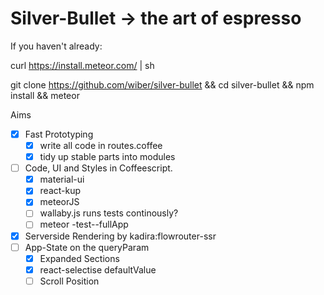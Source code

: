 # Silver-Bullet -> the art of espresso

If you haven't already:

curl https://install.meteor.com/ | sh

git clone https://github.com/wiber/silver-bullet && cd silver-bullet && npm install && meteor

Aims
- [x] Fast Prototyping
  - [x] write all code in routes.coffee
  - [x] tidy up stable parts into modules
- [ ] Code, UI and Styles in Coffeescript.
  - [x] material-ui
  - [x] react-kup
  - [x] meteorJS
  - [ ] wallaby.js runs tests continously?
  - [ ] meteor -test--fullApp
- [x] Serverside Rendering by kadira:flowrouter-ssr
- [ ] App-State on the queryParam
  - [x] Expanded Sections
  - [x] react-selectise defaultValue
  - [ ] Scroll Position
